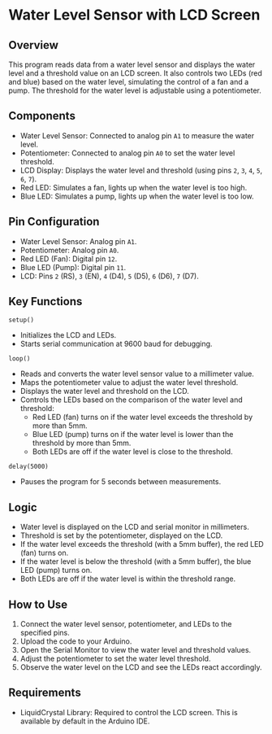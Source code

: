 # Water Level Sensor with LCD Screen

## Overview
This program reads data from a water level sensor and displays the water level and a threshold value on an LCD screen. It also controls two LEDs (red and blue) based on the water level, simulating the control of a fan and a pump. The threshold for the water level is adjustable using a potentiometer.

## Components
* Water Level Sensor: Connected to analog pin ```A1``` to measure the water level.
* Potentiometer: Connected to analog pin ```A0``` to set the water level threshold.
* LCD Display: Displays the water level and threshold (using pins ```2```, ```3```, ```4```, ```5```, ```6```, ```7```).
* Red LED: Simulates a fan, lights up when the water level is too high.
* Blue LED: Simulates a pump, lights up when the water level is too low.

## Pin Configuration
* Water Level Sensor: Analog pin ```A1```.
* Potentiometer: Analog pin ```A0```.
* Red LED (Fan): Digital pin ```12```.
* Blue LED (Pump): Digital pin ```11```.
* LCD: Pins ```2``` (RS), ```3``` (EN), ```4``` (D4), ```5``` (D5), ```6``` (D6), ```7``` (D7).

## Key Functions
```setup()```
* Initializes the LCD and LEDs.
* Starts serial communication at 9600 baud for debugging.

```loop()```
* Reads and converts the water level sensor value to a millimeter value.
* Maps the potentiometer value to adjust the water level threshold.
* Displays the water level and threshold on the LCD.
* Controls the LEDs based on the comparison of the water level and threshold:
  - Red LED (fan) turns on if the water level exceeds the threshold by more than 5mm.
  - Blue LED (pump) turns on if the water level is lower than the threshold by more than 5mm.
  - Both LEDs are off if the water level is close to the threshold.

```delay(5000)```
* Pauses the program for 5 seconds between measurements.

## Logic
* Water level is displayed on the LCD and serial monitor in millimeters.
* Threshold is set by the potentiometer, displayed on the LCD.
* If the water level exceeds the threshold (with a 5mm buffer), the red LED (fan) turns on.
* If the water level is below the threshold (with a 5mm buffer), the blue LED (pump) turns on.
* Both LEDs are off if the water level is within the threshold range.

## How to Use
1. Connect the water level sensor, potentiometer, and LEDs to the specified pins.
2. Upload the code to your Arduino.
3. Open the Serial Monitor to view the water level and threshold values.
4. Adjust the potentiometer to set the water level threshold.
5. Observe the water level on the LCD and see the LEDs react accordingly.

## Requirements
* LiquidCrystal Library: Required to control the LCD screen. This is available by default in the Arduino IDE.
